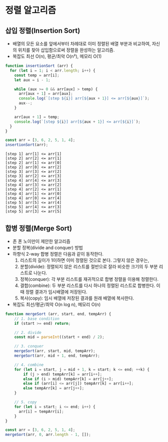 # 정렬 알고리즘
## 삽입 정렬(Insertion Sort)
- 배열의 모든 요소를 앞에서부터 차례대로 이미 정렬된 배열 부분과 비교하여, 자신의 위치를 찾아 삽입함으로써 정렬을 완성하는 알고리즘.
- 복잡도 최선 O(n), 평균/최악 O(n²), 메모리 O(1)

```js
function insertionSort (arr) {
  for (let i = 1; i < arr.length; i++) {
    const temp = arr[i];
    let aux = i - 1;

    while (aux >= 0 && arr[aux] > temp) {
      arr[aux + 1] = arr[aux];
      console.log(`[step ${i}] arr[${aux + 1}] <= arr[${aux}]`);
      aux--;
    }

    arr[aux + 1] = temp;
    console.log(`[step ${i}] arr[${aux + 1}] <= arr[${i}]`);
  }
}

const arr = [3, 6, 2, 5, 1, 4];
insertionSort(arr);
```

```
[step 1] arr[1] <= arr[1]
[step 2] arr[2] <= arr[1]
[step 2] arr[1] <= arr[0]
[step 2] arr[0] <= arr[2]
[step 3] arr[3] <= arr[2]
[step 3] arr[2] <= arr[3]
[step 4] arr[4] <= arr[3]
[step 4] arr[3] <= arr[2]
[step 4] arr[2] <= arr[1]
[step 4] arr[1] <= arr[0]
[step 4] arr[0] <= arr[4]
[step 5] arr[5] <= arr[4]
[step 5] arr[4] <= arr[3]
[step 5] arr[3] <= arr[5]
```

## 합병 정렬(Merge Sort)
- 존 폰 노이만이 제안한 알고리즘
- 분할 정복(divide and conquer) 방법
- 하향식 2-way 합병 정렬은 다음과 같이 동작한다.
  1. 리스트의 길이가 1이하면 이미 정렬된 것으로 본다. 그렇지 않은 경우는,
  2. 분할(divide): 정렬되지 않은 리스트를 절반으로 잘라 비슷한 크기의 두 부분 리스트로 나눈다.
  3. 정복(conquer): 각 부분 리스트를 재귀적으로 합병 정렬을 이용해 정렬한다.
  4. 결합(combine): 두 부분 리스트를 다시 하나의 정렬된 리스트로 합병한다. 이때 정렬 결과가 임시배열에 저장된다.
  5. 복사(copy): 임시 배열에 저장된 결과를 원래 배열에 복사한다.   
- 복잡도 최선/평균/최악 O(n log n), 메모리 O(n)

```js
function mergeSort (arr, start, end, tempArr) {
    // 1. base condition
    if (start >= end) return;

    // 2. divide
    const mid = parseInt((start + end) / 2);

    // 3. conquer
    mergeSort(arr, start, mid, tempArr);
    mergeSort(arr, mid + 1, end, tempArr);

    // 4. combine
    for (let i = start, j = mid + 1, k = start; k <= end; ++k) {
        if (j > end) tempArr[k] = arr[i++];
        else if (i > mid) tempArr[k] = arr[j++];
        else if (arr[i] <= arr[j]) tempArr[k] = arr[i++];
        else tempArr[k] = arr[j++];
    }

    // 5. copy
    for (let i = start; i <= end; i++) {
      arr[i] = tempArr[i];
    }
}

const arr = [3, 6, 2, 5, 1, 4];
mergeSort(arr, 0, arr.length - 1, []);
```
